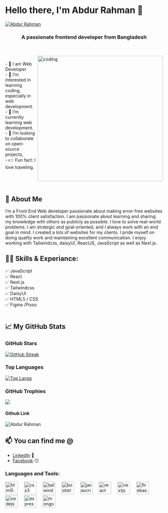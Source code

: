 # Hello there, I'm Abdur Rahman 👋  
[<img src='https://i.ibb.co.com/zr9SfHP/1729056367064.jpg' alt='Abdur Rahman'>](https://github.com/yasin-sorkar47/)  
<h3 align="center">A passionate frontend developer from Bangladesh</h3>  
<br>  
<br>  
<img align="right" alt="coding" width="400" src="https://imgur.com/6GaUqfC.gif">  
<br>  
- 👑 I am Web Developer  
<br>  
- 👀 I’m interested in learning coding, especially in web development.  
<br>  
- 🌱 I’m currently learning web development.  
<br>  
- 💞️ I’m looking to collaborate on open-source projects,  
<br>  
- 👉 Fun fact: I love traveling.  
<br>  
<br>  
<br>  
<br>  

## 🚀 About Me  
I’m a Front End Web developer passionate about making error-free websites with 100% client satisfaction. I am passionate about learning and sharing my knowledge with others as publicly as possible. I love to solve real-world problems. I am strategic and goal-oriented, and I always work with an end goal in mind. I created a lots of websites for my clients. I pride myself on doing quality work and maintaining excellent communication. I enjoy working with Tailwindcss, daisyUI, ReactJS, JavaScript as well as Next.js.  

## 👨‍💻 Skills & Experiance:  
✅ JavaScript  
✅ React  
✅ Next.js  
✅ Tailwindcss  
✅ DaisyUI  
✅ HTML5 / CSS  
✅ Figma /Pixso  
<br>  

## 📈 My GitHub Stats  

### GitHub Stars  
[![GitHub Streak](https://nirzak-streak-stats.vercel.app?user=%20Ab-Rahman10&theme=gruvbox-duo)](https://git.io/streak-stats) 

### Top Languages  
[![Top Langs](https://github-readme-stats.vercel.app/api/top-langs/?username=Ab-Rahman10&layout=compact)](https://github.com/anuraghazra/github-readme-stats)  

### GitHub Trophies  
<img src="https://github-profile-trophy.vercel.app/?username=Ab-Rahman10&theme=juicyfresh&no-bg=true" />  

####  Github Link  
<p align="left"> <img src="https://komarev.com/ghpvc/?username=Ab-Rahman10&label=Profile%20views&color=0e75b6&style=flat" alt="Abdur Rahman" /> </p>  

## 📫 You can find me @  
<!-- YOU-CAN-FIND-ME:START -->   
- [LinkedIn](https://www.linkedin.com/in/abdur-rahman-142524345/) 💼  
- [Facebook](https://www.facebook.com/ab.rahman.253080/) 😏  
<!-- YOU-CAN-FIND-ME:END -->  

<h3 align="left">Languages and Tools:</h3>  
<div align="left">
  <img src="https://cdn.jsdelivr.net/gh/devicons/devicon/icons/html5/html5-original.svg" height="40" alt="html5 logo"  />
  <img width="12" />
  <img src="https://cdn.jsdelivr.net/gh/devicons/devicon/icons/css3/css3-original.svg" height="40" alt="css3 logo"  />
  <img width="12" />
  <img src="https://camo.githubusercontent.com/52643e404ca1a1d90beb0095ebddda4b16b8c30dfcfeb5d42355a2df037c7c8e/68747470733a2f2f7777772e766563746f726c6f676f2e7a6f6e652f6c6f676f732f7461696c77696e646373732f7461696c77696e646373732d69636f6e2e737667" height="40" alt="tailwindcss logo"  />
  <img width="12" />
  <img src="https://cdn.jsdelivr.net/gh/devicons/devicon/icons/bootstrap/bootstrap-original.svg" height="40" alt="bootstrap logo"  />
  <img width="12" />
  <img src="https://cdn.jsdelivr.net/gh/devicons/devicon/icons/javascript/javascript-original.svg" height="40" alt="javascript logo"  />
  <img width="12" />
  <img src="https://cdn.jsdelivr.net/gh/devicons/devicon/icons/react/react-original.svg" height="40" alt="react logo"  />
  <img width="12" />
  <img src="https://cdn.jsdelivr.net/gh/devicons/devicon/icons/nextjs/nextjs-original.svg" height="40" alt="nextjs logo"  />
  <img width="12" />
  <img src="https://cdn.jsdelivr.net/gh/devicons/devicon/icons/firebase/firebase-plain.svg" height="40" alt="firebase logo"  />
  <img width="12" />
  <img src="https://cdn.jsdelivr.net/gh/devicons/devicon/icons/nodejs/nodejs-original.svg" height="40" alt="nodejs logo"  />
  <img width="12" />
  <img src="https://i.ibb.co.com/gjGt8QQ/download-removebg-preview-1.png" height="40" alt="express logo"  />
  <img width="12" />
  <img src="https://cdn.jsdelivr.net/gh/devicons/devicon/icons/mongodb/mongodb-original.svg" height="40" alt="mongodb logo"  />
</div>
